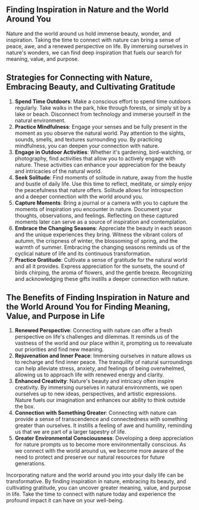 
## Finding Inspiration in Nature and the World Around You

Nature and the world around us hold immense beauty, wonder, and inspiration. Taking the time to connect with nature can bring a sense of peace, awe, and a renewed perspective on life. By immersing ourselves in nature's wonders, we can find deep inspiration that fuels our search for meaning, value, and purpose.

## Strategies for Connecting with Nature, Embracing Beauty, and Cultivating Gratitude

1. **Spend Time Outdoors**: Make a conscious effort to spend time outdoors regularly. Take walks in the park, hike through forests, or simply sit by a lake or beach. Disconnect from technology and immerse yourself in the natural environment.
2. **Practice Mindfulness**: Engage your senses and be fully present in the moment as you observe the natural world. Pay attention to the sights, sounds, smells, and textures surrounding you. By practicing mindfulness, you can deepen your connection with nature.
3. **Engage in Outdoor Activities**: Whether it's gardening, bird-watching, or photography, find activities that allow you to actively engage with nature. These activities can enhance your appreciation for the beauty and intricacies of the natural world.
4. **Seek Solitude**: Find moments of solitude in nature, away from the hustle and bustle of daily life. Use this time to reflect, meditate, or simply enjoy the peacefulness that nature offers. Solitude allows for introspection and a deeper connection with the world around you.
5. **Capture Moments**: Bring a journal or a camera with you to capture the moments of inspiration you encounter in nature. Document your thoughts, observations, and feelings. Reflecting on these captured moments later can serve as a source of inspiration and contemplation.
6. **Embrace the Changing Seasons**: Appreciate the beauty in each season and the unique experiences they bring. Witness the vibrant colors of autumn, the crispness of winter, the blossoming of spring, and the warmth of summer. Embracing the changing seasons reminds us of the cyclical nature of life and its continuous transformation.
7. **Practice Gratitude**: Cultivate a sense of gratitude for the natural world and all it provides. Express appreciation for the sunsets, the sound of birds chirping, the aroma of flowers, and the gentle breeze. Recognizing and acknowledging these gifts instills a deeper connection with nature.

## The Benefits of Finding Inspiration in Nature and the World Around You for Finding Meaning, Value, and Purpose in Life

1. **Renewed Perspective**: Connecting with nature can offer a fresh perspective on life's challenges and dilemmas. It reminds us of the vastness of the world and our place within it, prompting us to reevaluate our priorities and find new meaning.
2. **Rejuvenation and Inner Peace**: Immersing ourselves in nature allows us to recharge and find inner peace. The tranquility of natural surroundings can help alleviate stress, anxiety, and feelings of being overwhelmed, allowing us to approach life with renewed energy and clarity.
3. **Enhanced Creativity**: Nature's beauty and intricacy often inspire creativity. By immersing ourselves in natural environments, we open ourselves up to new ideas, perspectives, and artistic expressions. Nature fuels our imagination and enhances our ability to think outside the box.
4. **Connection with Something Greater**: Connecting with nature can provide a sense of transcendence and connectedness with something greater than ourselves. It instills a feeling of awe and humility, reminding us that we are part of a larger tapestry of life.
5. **Greater Environmental Consciousness**: Developing a deep appreciation for nature prompts us to become more environmentally conscious. As we connect with the world around us, we become more aware of the need to protect and preserve our natural resources for future generations.

Incorporating nature and the world around you into your daily life can be transformative. By finding inspiration in nature, embracing its beauty, and cultivating gratitude, you can uncover greater meaning, value, and purpose in life. Take the time to connect with nature today and experience the profound impact it can have on your well-being.
